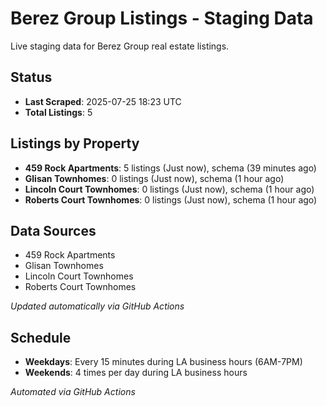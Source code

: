 # Berez Group Listings - Staging Data

Live staging data for Berez Group real estate listings.

## Status

- **Last Scraped**: 2025-07-25 18:23 UTC
- **Total Listings**: 5

## Listings by Property

- **459 Rock Apartments**: 5 listings (Just now), schema (39 minutes ago)
- **Glisan Townhomes**: 0 listings (Just now), schema (1 hour ago)
- **Lincoln Court Townhomes**: 0 listings (Just now), schema (1 hour ago)
- **Roberts Court Townhomes**: 0 listings (Just now), schema (1 hour ago)

## Data Sources

- 459 Rock Apartments
- Glisan Townhomes
- Lincoln Court Townhomes
- Roberts Court Townhomes

*Updated automatically via GitHub Actions*

## Schedule

- **Weekdays**: Every 15 minutes during LA business hours (6AM-7PM)
- **Weekends**: 4 times per day during LA business hours

*Automated via GitHub Actions*

